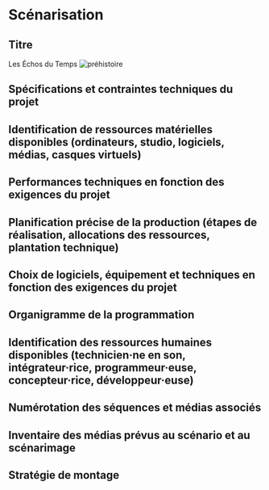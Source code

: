 # Scénarisation
## Titre
Les Échos du Temps
![préhistoire](img/prehistoire.png)

## Spécifications et contraintes techniques du projet


## Identification de ressources matérielles disponibles (ordinateurs, studio, logiciels, médias, casques virtuels)


## Performances techniques en fonction des exigences du projet


## Planification précise de la production (étapes de réalisation, allocations des ressources, plantation technique)


## Choix de logiciels, équipement et techniques en fonction des exigences du projet


## Organigramme de la programmation


## Identification des ressources humaines disponibles (technicien·ne en son, intégrateur·rice, programmeur·euse, concepteur·rice, développeur·euse)


## Numérotation des séquences et médias associés


## Inventaire des médias prévus au scénario et au scénarimage


## Stratégie de montage

